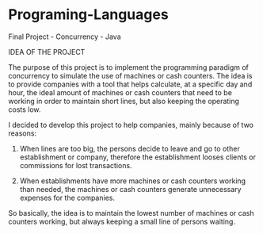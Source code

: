 # Programing-Languages
Final Project - Concurrency - Java

IDEA OF THE PROJECT

The purpose of this project is to implement the programming paradigm of concurrency to simulate the use of machines or cash counters. The idea is to provide companies with a tool that helps calculate, at a specific day and hour, the ideal amount of machines or cash counters that need to be working in order to maintain short lines, but also keeping the operating costs low.

I decided to develop this project to help companies, mainly because of two reasons:

1. When lines are too big, the persons decide to leave and go to other establishment or company, therefore the establishment looses clients or commissions for    lost transactions.

2. When establishments have more machines or cash counters working than needed, the machines or cash counters generate unnecessary expenses for the companies.

So basically, the idea is to maintain the lowest number of machines or cash counters working, but always keeping a small line of persons waiting.

